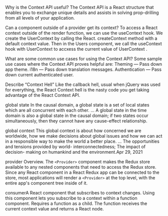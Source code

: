 Why is the Context API useful?
The Context API is a React structure that enables you to exchange unique details and assists in solving prop-drilling from all levels of your application.

Can a component outside of a provider get its context?
To access a React context outside of the render function, we can use the useContext hook. We create the UserContext by calling the React. createContext method with a default context value. Then in the Users component, we call the useContext hook with UserContext to accxess the current value of UserContext .

What are some common use cases for using the Context API?
Some sample use cases where the Context API proves helpful are: Theming — Pass down app theme. i18n — Pass down translation messages. Authentication — Pass down current authenticated user.


Describe “Context Hell”
Like the callback hell, usual when jQuery was used for everything, the React Context hell is the nasty code you get taking advantage of the React Context API.

global state
In the causal domain, a global state is a set of local states which are all concurrent with each other. ... A global state in the time domain is also a global state in the causal domain; if two states occur simultaneously, then they cannot have any cause-effect relationship.

global context
This global context is about how concerned we are worldwide, how we make decisions about global issues and how we can act in a responsible way to make the world a better place. ... The opportunities and tensions provided by world- interconnectedness; The impact of decision- making on humankind and the environment.Apr 29, 2021

provider
Overview. The `<Provider>` component makes the Redux store available to any nested components that need to access the Redux store. Since any React component in a React Redux app can be connected to the store, most applications will render a `<Provider>` at the top level, with the entire app's component tree inside of it.


consumerA React component that subscribes to context changes. Using this component lets you subscribe to a context within a function component. Requires a function as a child. The function receives the current context value and returns a React node.

